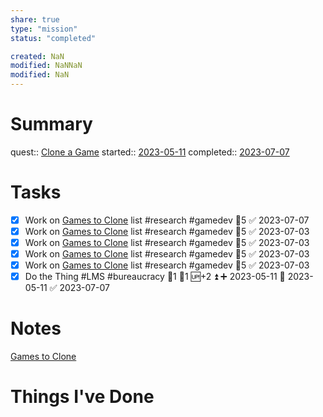```yaml
---
share: true
type: "mission"
status: "completed"

created: NaN 
modified: NaNNaN 
modified: NaN
---
```

 
# Summary
quest:: [Clone a Game](../../07%20-%20Application%20%F0%9F%A6%AB/00%20-%20Video%20Game%20Projects%20%F0%9F%A7%A9/Clone%20a%20Game.md)
started:: [2023-05-11](../../00%20-%20Life%20Management%20System/09%20-%20Daily%20Notes/2023-05-11.md)
completed:: [2023-07-07](../../00%20-%20Life%20Management%20System/09%20-%20Daily%20Notes/2023-07-07.md)
# Tasks
- [x] Work on [Games to Clone](./Games%20to%20Clone.md) list #research #gamedev 🥄5 ✅ 2023-07-07
- [x] Work on [Games to Clone](./Games%20to%20Clone.md) list #research #gamedev 🥄5 ✅ 2023-07-03
- [x] Work on [Games to Clone](./Games%20to%20Clone.md) list #research #gamedev 🥄5 ✅ 2023-07-03
- [x] Work on [Games to Clone](./Games%20to%20Clone.md) list #research #gamedev 🥄5 ✅ 2023-07-03
- [x] Work on [Games to Clone](./Games%20to%20Clone.md) list #research #gamedev 🥄5 ✅ 2023-07-03
- [x] Do the Thing #LMS #bureaucracy 🍅1 🥄1 🆙+2 ⏫ ➕ 2023-05-11 🛫 2023-05-11 ✅ 2023-07-07
# Notes
[Games to Clone](./Games%20to%20Clone.md)
# Things I've Done